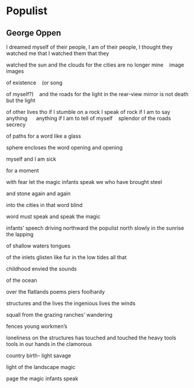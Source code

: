 # Populist
## George Oppen
I dreamed myself of their people, I am of their people,
I thought they watched me that I watched them
that they

watched the sun and the clouds for the cities
are no longer mine    image    images

of existence    (or song

of myself?)    and the roads for the light
in the rear-view mirror is not
death but the light

of other lives tho if I stumble on a rock I speak
of rock if I am to say    anything      anything
if I am to tell of myself    splendor
of the roads    secrecy

of paths for a word like a glass

sphere encloses
the word opening
and opening

myself and I am sick

for a moment

with fear let the magic
infants speak we who have brought steel

and stone again
and again

into the cities in that word blind

word must speak
and speak the magic

infants’ speech driving
northward the populist
north slowly in the sunrise the lapping

of shallow
waters tongues

of the inlets glisten
like fur in the low tides all that

childhood envied the sounds

of the ocean

over the flatlands poems piers foolhardy

structures and the lives the ingenious
lives the winds

squall from the grazing
ranches’ wandering

fences young workmen’s

loneliness on the structures has touched
and touched the heavy tools    tools
in our hands in the clamorous

country birth-
light savage

light of the landscape magic

page the magic
infants speak